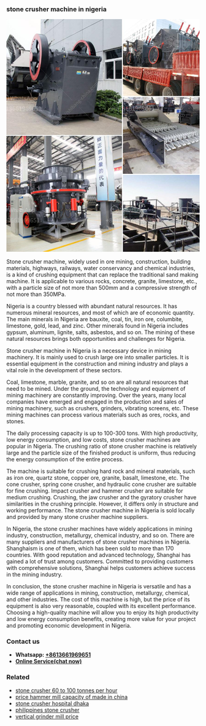 <h3>stone crusher machine in nigeria</h3><img src='1702950539.jpg' alt=''><p>Stone crusher machine, widely used in ore mining, construction, building materials, highways, railways, water conservancy and chemical industries, is a kind of crushing equipment that can replace the traditional sand making machine. It is applicable to various rocks, concrete, granite, limestone, etc., with a particle size of not more than 500mm and a compressive strength of not more than 350MPa.</p><p>Nigeria is a country blessed with abundant natural resources. It has numerous mineral resources, and most of which are of economic quantity. The main minerals in Nigeria are bauxite, coal, tin, iron ore, columbite, limestone, gold, lead, and zinc. Other minerals found in Nigeria includes gypsum, aluminum, lignite, salts, asbestos, and so on. The mining of these natural resources brings both opportunities and challenges for Nigeria.</p><p>Stone crusher machine in Nigeria is a necessary device in mining machinery. It is mainly used to crush large ore into smaller particles. It is essential equipment in the construction and mining industry and plays a vital role in the development of these sectors.</p><p>Coal, limestone, marble, granite, and so on are all natural resources that need to be mined. Under the ground, the technology and equipment of mining machinery are constantly improving. Over the years, many local companies have emerged and engaged in the production and sales of mining machinery, such as crushers, grinders, vibrating screens, etc. These mining machines can process various materials such as ores, rocks, and stones.</p><p>The daily processing capacity is up to 100-300 tons. With high productivity, low energy consumption, and low costs, stone crusher machines are popular in Nigeria. The crushing ratio of stone crusher machine is relatively large and the particle size of the finished product is uniform, thus reducing the energy consumption of the entire process.</p><p>The machine is suitable for crushing hard rock and mineral materials, such as iron ore, quartz stone, copper ore, granite, basalt, limestone, etc. The cone crusher, spring cone crusher, and hydraulic cone crusher are suitable for fine crushing. Impact crusher and hammer crusher are suitable for medium crushing. Crushing, the jaw crusher and the gyratory crusher have similarities in the crushing principle. However, it differs only in structure and working performance. The stone crusher machine in Nigeria is sold locally and provided by many stone crusher machine suppliers.</p><p>In Nigeria, the stone crusher machines have widely applications in mining industry, construction, metallurgy, chemical industry, and so on. There are many suppliers and manufacturers of stone crusher machines in Nigeria. Shanghaism is one of them, which has been sold to more than 170 countries. With good reputation and advanced technology, Shanghai has gained a lot of trust among customers. Committed to providing customers with comprehensive solutions, Shanghai helps customers achieve success in the mining industry.</p><p>In conclusion, the stone crusher machine in Nigeria is versatile and has a wide range of applications in mining, construction, metallurgy, chemical, and other industries. The cost of this machine is high, but the price of its equipment is also very reasonable, coupled with its excellent performance. Choosing a high-quality machine will allow you to enjoy its high productivity and low energy consumption benefits, creating more value for your project and promoting economic development in Nigeria.</p><h3>Contact us</h3><ul><li><strong>Whatsapp:&nbsp;<a href="https://wa.me/8613661969651">+8613661969651</a></strong></li><li><a href="https://swt.shibang-china.com/?git&amp;zhl&amp;stone crusher machine in nigeria"><strong>Online Service(chat now)</strong></a></li></ul><h3>Related</h3><ul><li><a href='stone crusher 60 to 100 tonnes per hour.md'>stone crusher 60 to 100 tonnes per hour</a></li><li><a href='price hammer mill capacity of made in china.md'>price hammer mill capacity of made in china</a></li><li><a href='stone crusher hospital dhaka.md'>stone crusher hospital dhaka</a></li><li><a href='philippines stone crusher.md'>philippines stone crusher</a></li><li><a href='vertical grinder mill price.md'>vertical grinder mill price</a></li></ul>